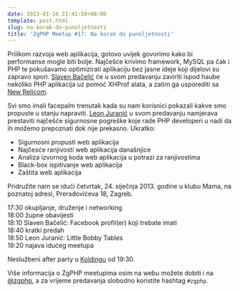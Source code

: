 ```yaml
---
date: 2013-01-16 21:41:59+00:00
template: post.html
slug: na-korak-do-punoljetnosti
title: 'ZgPHP Meetup #17: Na korak do punoljetnosti'
---
```


Prilikom razvoja web aplikacija, gotovo uvijek govorimo kako bi performanse
mogle biti bolje. Najčešće krivimo framework, MySQL pa čak i PHP te pokušavamo
optimizirati aplikaciju bez jasne ideje koji dijelovi su zapravo spori. [Slaven
Bačelić][slaven] će u svom predavanju zaviriti ispod haube nekoliko PHP
aplikacija uz pomoć XHProf alata, a zatim ga usporediti sa [New
Relicom](https://newrelic.com/).

Svi smo imali facepalm trenutak kada su nam korisnici pokazali kakve smo
propuste u stanju napraviti. [Leon Juranić][leon] u svom predavanju namjerava
prestaviti najčešće sigurnosne pogreške koje rade PHP developeri u nadi da ih
možemo prepoznati dok nije prekasno. Ukratko:

- Sigurnosni propusti web aplikacija
- Najčesće ranjivosti web aplikacija današnjice
- Analiza izvornog koda web aplikacija u potrazi za ranjivostima
- Black-box ispitivanje web aplikacija
- Zaštita web aplikacija

Pridružite nam se idući četvrtak, 24. siječnja 2013. godine u klubu Mama, na
poznatoj adresi, Preradovićeva 18, Zagreb.

17:30 okupljanje, druženje i networking<br />
18:00 župne obavijesti<br />
18:10 Slaven Bačelić: Facebook profil(er) koji trebate imati<br />
18:40 kratki predah<br />
18:50 Leon Juranić: Little Bobby Tables<br />
19:20 najava idućeg meetupa

Neslužbeni after party u [Koldingu](http://www.kolding.hr/caffe/) od 19:30.

Više informacija o ZgPHP meetupima osim na webu možete dobiti i na
[@zgphp](http://twitter.com/zgphp), a za vrijeme predavanja slobodno koristite
hashtag ```#zgphp```.

[slaven]: http://twitter.com/sbacelic
[leon]: http://www.defensecode.com/
